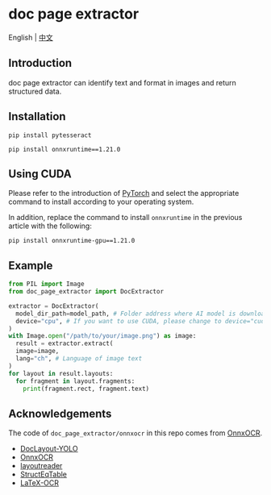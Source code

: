 # doc page extractor

English | [中文](./README_zh-CN.md)

## Introduction

doc page extractor can identify text and format in images and return structured data.

## Installation

```shell
pip install pytesseract
```

```shell
pip install onnxruntime==1.21.0
```

## Using CUDA

Please refer to the introduction of [PyTorch](https://pytorch.org/get-started/locally/) and select the appropriate command to install according to your operating system.

In addition, replace the command to install `onnxruntime` in the previous article with the following:

```shell
pip install onnxruntime-gpu==1.21.0
```

## Example

```python
from PIL import Image
from doc_page_extractor import DocExtractor

extractor = DocExtractor(
  model_dir_path=model_path, # Folder address where AI model is downloaded and installed
  device="cpu", # If you want to use CUDA, please change to device="cuda".
)
with Image.open("/path/to/your/image.png") as image:
  result = extractor.extract(
  image=image,
  lang="ch", # Language of image text
)
for layout in result.layouts:
  for fragment in layout.fragments:
    print(fragment.rect, fragment.text)
```

## Acknowledgements

The code of `doc_page_extractor/onnxocr` in this repo comes from [OnnxOCR](https://github.com/jingsongliujing/OnnxOCR).

- [DocLayout-YOLO](https://github.com/opendatalab/DocLayout-YOLO)
- [OnnxOCR](https://github.com/jingsongliujing/OnnxOCR)
- [layoutreader](https://github.com/ppaanngggg/layoutreader)
- [StructEqTable](https://github.com/Alpha-Innovator/StructEqTable-Deploy)
- [LaTeX-OCR](https://github.com/lukas-blecher/LaTeX-OCR)
